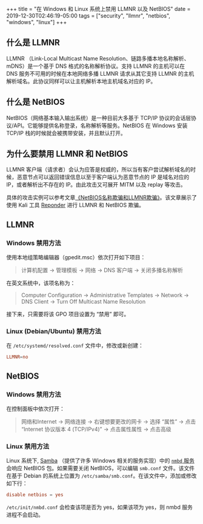 +++
title = "在 Windows 和 Linux 系统上禁用 LLMNR 以及 NetBIOS"
date = 2019-12-30T02:46:19-05:00
tags = ["security", "llmnr", "netbios", "windows", "linux"]
+++

## 什么是 LLMNR

LLMNR （Link-Local Multicast Name Resolution、链路多播本地名称解析、mDNS）是一个基于 DNS 格式的名称解析协议。支持 LLMNR 的主机可以在 DNS 服务不可用的时候在本地网络多播 LLMNR 请求从其它支持 LLMNR 的主机解析域名。此协议同样可以让主机解析本地主机域名对应的 IP。

## 什么是 NetBIOS

NetBIOS（网络基本输入输出系统）是一种目前大多基于 TCP/IP 协议的会话层协议/API。它能够提供名称登录，名称解析等服务。NetBIOS 在 Windows 安装 TCP/IP 栈的时候就会被携带安装，并且默认打开。

## 为什么要禁用 LLMNR 和 NetBIOS

LLMNR 客户端（请求者）会认为应答是权威的，所以当有客户尝试解析域名的时候，恶意节点可以返回错误信息以至于客户端认为恶意节点的 IP 是域名对应的 IP，或者解析出不存在的 IP。由此攻击又可展开 MITM 以及 replay 等攻击。

具体的攻击实例可以参考文章[《NetBIOS名称欺骗和LLMNR欺骗》](https://www.jianshu.com/p/a22dd51ce27a)。该文章展示了使用 Kali 工具 [Reponder](https://github.com/SpiderLabs/Responder) 进行 LLMNR 和 NetBIOS 欺骗。

## LLMNR

### Windows 禁用方法

使用本地组策略编辑器（gpedit.msc）依次打开如下项目：

> 计算机配置 -> 管理模板 -> 网络 -> DNS 客户端 -> 关闭多播名称解析

在英文系统中，该项名称为：

> Computer Configuration -> Administrative Templates -> Network -> DNS Client -> Turn Off Multicast Name Resolution

接下来，只需要将该 GPO 项目设置为 “禁用” 即可。

### Linux (Debian/Ubuntu) 禁用方法

在 `/etc/systemd/resolved.conf` 文件中，修改或新创建：

```conf
LLMNR=no
```

## NetBIOS

### Windows 禁用方法

在控制面板中依次打开：

> 网络和Internet -> 网络连接 -> 右键想要更改的网卡 -> 选择 “属性” -> 点击 “Internet 协议版本 4 (TCP/IPv4)” -> 点击属性属性 -> 点击高级

### Linux 禁用方法

Linux 系统下, [Samba](https://zh.wikipedia.org/wiki/Samba) （提供了许多 Windows 相关的服务实现）中的 [`nmbd` 服务](https://www.samba.org/samba/docs/current/man-html/nmbd.8.html)会响应 NetBIOS 包。如果需要关闭 NetBIOS，可以编辑 `smb.conf` 文件。该文件在基于 Debian 的系统上位置为 `/etc/samba/smb.conf`。在该文件中，添加或修改如下行：

```conf
disable netbios = yes
```

`/etc/init/nmbd.conf` 会检查该项是否为 yes，如果该项为 yes，则 nmbd 服务进程不会启动。

